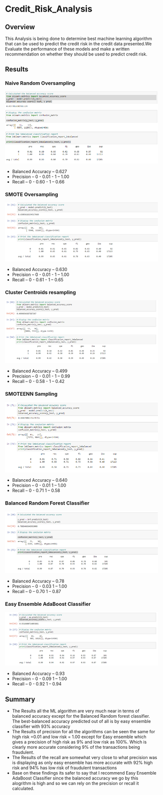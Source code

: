 # Credit_Risk_Analysis

## Overview
This Analysis is being done to determine best machine learning algorithm that can be used to predict the credit risk in the credit data presented.We Evaluate the performance of these models and make a written recommendation on whether they should be used to predict credit risk.

## Results
### Naive Random Oversampling

![](naive_random_oversampling.png)

- Balanced Accuracy – 0.627
- Precision 	– 0 - 0.01 
	      	- 1 – 1.00
- Recall 	– 0 - 0.60
	 	- 1 – 0.66

### SMOTE Oversampling

![](smote_oversampling.png)

- Balanced Accuracy – 0.630
- Precision	– 0 - 0.01
	      	- 1 – 1.00
- Recall 	– 0 - 0.61
	 	- 1 – 0.65

### Cluster Centroids resampling

![](cluster_centroids_resampling.png)

- Balanced Accuracy – 0.499
- Precision 	– 0 - 0.01 
	      	- 1 – 0.99
- Recall 	– 0 - 0.58
	 	- 1 – 0.42

### SMOTEENN Sampling

![](smoteenn_resampling.png)

- Balanced Accuracy – 0.640
- Precision – 	0 - 0.01 
	      	    1 – 1.00
- Recall –  	  0 - 0.71
	 	          1 – 0.58

### Balanced Random Forest Classifier

![](balanced_randon_forest_classifier.png)

- Balanced Accuracy – 0.78
- Precision – 	0 - 0.03 
	      	    1 – 1.00
- Recall –  	  0 – 0.70
	 	          1 – 0.87

### Easy Ensemble AdaBoost Classifier

![](easy_ensemble_adaboost_classifier.png)

- Balanced Accuracy – 0.93
- Precision – 	0 - 0.09
	      	    1 – 1.00
- Recall –  	  0 - 0.92
	 	          1 – 0.94

## Summary
-	The Results all the ML algorithm are very much near in terms of balanced accuracy except for the Balanced Random forest classifier. The best-balanced accuracy predicted out of all is by easy ensemble classifier with 93% accuracy
-	The Results of precision for all the algorithms can be seen the same for high risk =0.01 and low risk = 1.00 except for Easy ensemble which gives a precision of high risk as 9% and low risk as 100%.  Which is clearly more accurate considering 9% of the transactions being fraudulent.
-	The Results of the recall are somewhat very close to what precision was is displaying as only easy ensemble has more accurate with 92% high risk and 94% has low risk of fraudulent transactions
-	Base on these findings its safer to say that I recommend Easy Ensemble AdaBoost Classifier since the balanced accuracy we go by this alogrithm is high and so we can rely on the precision or recall it calculated.
